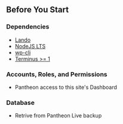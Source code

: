## Before You Start

### Dependencies

* [Lando](https://github.com/lando/lando/releases)
* [NodeJS LTS](https://nodejs.org/en/)
* [wp-cli](https://wp-cli.org/)
* [Terminus >= 1](https://github.com/pantheon-systems/terminus)

### Accounts, Roles, and Permissions

* Pantheon access to this site's Dashboard

### Database

* Retrive from Pantheon Live backup
